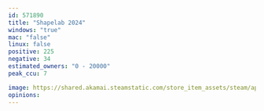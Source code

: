 ```yaml
---
id: 571890
title: "Shapelab 2024"
windows: "true"
mac: "false"
linux: false
positive: 225
negative: 34
estimated_owners: "0 - 20000"
peak_ccu: 7

image: https://shared.akamai.steamstatic.com/store_item_assets/steam/apps/571890/header.jpg?t=1732713776
opinions:
---
```

